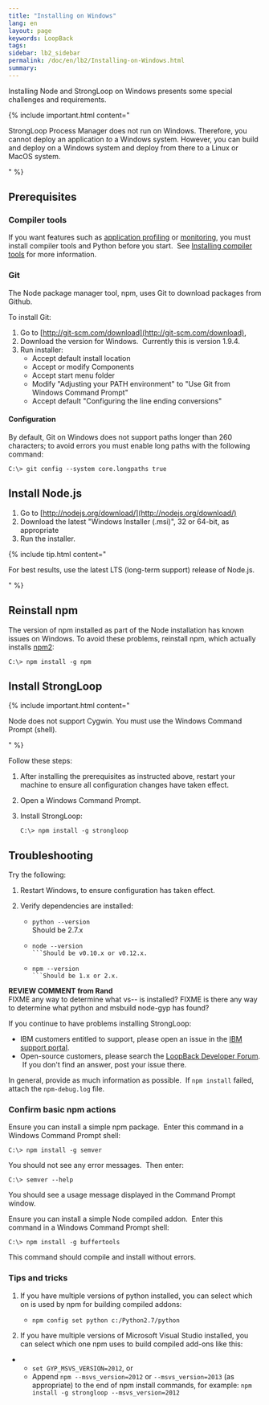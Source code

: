 ```yaml
---
title: "Installing on Windows"
lang: en
layout: page
keywords: LoopBack
tags:
sidebar: lb2_sidebar
permalink: /doc/en/lb2/Installing-on-Windows.html
summary:
---
```


Installing Node and StrongLoop on Windows presents some special challenges and requirements. 

{% include important.html content="

StrongLoop Process Manager does not run on Windows. Therefore, you cannot deploy an application _to_ a Windows system. However, you can build and deploy on a Windows system and deploy from there to a Linux or MacOS system.

" %}

## Prerequisites

### Compiler tools

If you want features such as [application profiling](https://docs.strongloop.com/display/SLC/Profiling) or [monitoring](https://docs.strongloop.com/display/SLC/Monitoring-app-metrics), you must install compiler tools and Python before you start.  See [Installing compiler tools](/doc/en/lb2/Installing-compiler-tools.html#Installingcompilertools-Windows) for more information.

### Git

The Node package manager tool, npm, uses Git to download packages from Github. 

To install Git:

1.  Go to [http://git-scm.com/download](http://git-scm.com/download),
2.  Download the version for Windows.  Currently this is version 1.9.4.
3.  Run installer:
    *   Accept default install location
    *   Accept or modify Components
    *   Accept start menu folder
    *   Modify "Adjusting your PATH environment" to "Use Git from Windows Command Prompt"
    *   Accept default "Configuring the line ending conversions"

#### Configuration

By default, Git on Windows does not support paths longer than 260 characters; to avoid errors you must enable long paths with the following command:

`C:\> git config --system core.longpaths true`

## Install Node.js

1.  Go to [http://nodejs.org/download/](http://nodejs.org/download/)
2.  Download the latest "Windows Installer (.msi)", 32 or 64-bit, as appropriate
3.  Run the installer.

{% include tip.html content="

For best results, use the latest LTS (long-term support) release of Node.js.

" %}

## Reinstall npm

The version of npm installed as part of the Node installation has known issues on Windows. To avoid these problems, reinstall npm, which actually installs [npm2](https://www.npmjs.com/package/npm2):

`C:\> npm install -g npm`

## Install StrongLoop

{% include important.html content="

Node does not support Cygwin. You must use the Windows Command Prompt (shell).

" %}

Follow these steps:

1.  After installing the prerequisites as instructed above, restart your machine to ensure all configuration changes have taken effect.
2.  Open a Windows Command Prompt. 
3.  Install StrongLoop:

    `C:\> npm install -g strongloop`

## Troubleshooting

Try the following:

1.  Restart Windows, to ensure configuration has taken effect.

2.  Verify dependencies are installed:

    *   `python --version`  
        Should be 2.7.x
    *   ```
        node --version
        ```Should be v0.10.x or v0.12.x.
    *   ```
        npm --version
        ```Should be 1.x or 2.x.

<div class="sl-hidden"><strong>REVIEW COMMENT from Rand</strong><br>FIXME any way to determine what vs-- is installed? FIXME is there any way to determine what python and msbuild node-gyp has found?</div>

If you continue to have problems installing StrongLoop:

*   IBM customers entitled to support, please open an issue in the [IBM support portal](http://www-01.ibm.com/support/docview.wss?uid=swg21593214).
*   Open-source customers, please search the [LoopBack Developer Forum](https://groups.google.com/forum/#!forum/loopbackjs).  If you don't find an answer, post your issue there.

In general, provide as much information as possible.  If `npm install` failed, attach the `npm-debug.log` file.

### Confirm basic npm actions

Ensure you can install a simple npm package.  Enter this command in a Windows Command Prompt shell:

`C:\> npm install -g semver`

You should not see any error messages.  Then enter:

`C:\> semver --help`

You should see a usage message displayed in the Command Prompt window.

Ensure you can install a simple Node compiled addon.  Enter this command in a Windows Command Prompt shell:

`C:\> npm install -g buffertools`

This command should compile and install without errors.

### Tips and tricks

1.  If you have multiple versions of python installed, you can select which on is used by npm for building compiled addons:

    *   `npm config set python c:/Python2.7/python`
2.  If you have multiple versions of Microsoft Visual Studio installed, you can select which one npm uses to build compiled add-ons like this:

*   *   `set GYP_MSVS_VERSION=2012`, or
    *   Append `npm --msvs_version=2012` or `--msvs_version=2013` (as appropriate) to the end of npm install commands, for example: `npm install -g strongloop --msvs_version=2012`